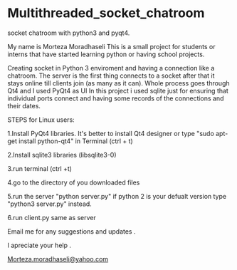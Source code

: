 # Multithreaded_socket_chatroom
socket chatroom with python3 and pyqt4.

My name is Morteza Moradhaseli This is a small project for students or interns that have started learning python or having school projects.

Creating socket in Python 3 enviroment
and having a connection like a chatroom. The server is the first thing connects to a socket after that it stays
online till clients join (as many as it can). Whole process goes through Qt4 and I used PyQt4 as UI
In this project i used sqlite just for ensuring that individual ports connect and having some records
of the connections and their dates.

STEPS for Linux users:

1.Install PyQt4 libraries. It's better to install Qt4 designer or type "sudo apt-get install python-qt4" in Terminal (ctrl + t)

2.Install sqlite3 libraries (libsqlite3-0)

3.run terminal (ctrl +t)

4.go to the directory of you downloaded files

5.run the server "python server.py" if python 2 is your defualt version type "python3 server.py" instead.

6.run client.py same as server

    

Email me for any suggestions and updates .

I apreciate your help .

Morteza.moradhaseli@yahoo.com
